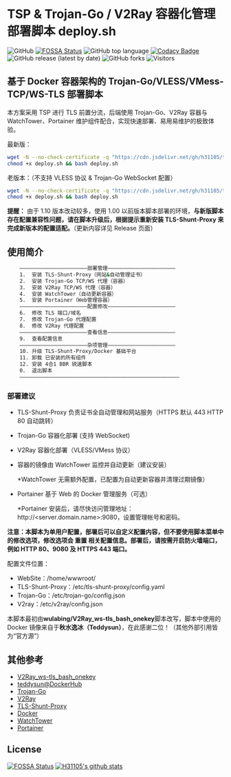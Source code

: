 # TSP & Trojan-Go / V2Ray 容器化管理部署脚本 deploy.sh

![GitHub](https://img.shields.io/github/license/h31105/trojan_v2_docker_onekey?style=flat)
[![FOSSA Status](https://app.fossa.com/api/projects/git%2Bgithub.com%2Fh31105%2Ftrojan_v2_docker_onekey.svg?type=shield)](https://app.fossa.com/projects/git%2Bgithub.com%2Fh31105%2Ftrojan_v2_docker_onekey?ref=badge_shield)
![GitHub top language](https://img.shields.io/github/languages/top/h31105/trojan_v2_docker_onekey?style=flat)
[![Codacy Badge](https://app.codacy.com/project/badge/Grade/e30f6ade06144d6b91e50b073bf35b7c)](https://www.codacy.com/manual/h31105/trojan_v2_docker_onekey?utm_source=github.com&amp;utm_medium=referral&amp;utm_content=h31105/trojan_v2_docker_onekey&amp;utm_campaign=Badge_Grade)
![GitHub release (latest by date)](https://img.shields.io/github/v/release/h31105/trojan_v2_docker_onekey?style=flat)
![GitHub forks](https://img.shields.io/github/forks/h31105/trojan_v2_docker_onekey?style=flat)
![Visitors](https://visitor-badge.glitch.me/badge?page_id=h31105.trojan_v2_docker_onekey)

## 基于 Docker 容器架构的 Trojan-Go/VLESS/VMess-TCP/WS-TLS 部署脚本

本方案采用 TSP 进行 TLS 前置分流，后端使用 Trojan-Go、V2Ray 容器与 WatchTower、Portainer 维护组件配合，实现快速部署、易用易维护的极致体验。

最新版：

```Bash
wget -N --no-check-certificate -q "https://cdn.jsdelivr.net/gh/h31105/trojan_v2_docker_onekey/deploy.sh" && \
chmod +x deploy.sh && bash deploy.sh
```

老版本：（不支持 VLESS 协议 & Trojan-Go WebSocket 配置）

```Bash
wget -N --no-check-certificate -q "https://cdn.jsdelivr.net/gh/h31105/trojan_v2_docker_onekey@1.00/deploy.sh" && \
chmod +x deploy.sh && bash deploy.sh
```

**提醒：** 由于 1.10 版本改动较多，使用 1.00 以前版本脚本部署的环境，**与新版脚本存在配置兼容性问题，请在脚本升级后，根据提示重新安装 TLS-Shunt-Proxy 来完成新版本的配置适配。**（更新内容详见 Release 页面）

## 使用简介

```Bash
    ——————————————————————部署管理——————————————————————
    1.  安装 TLS-Shunt-Proxy（网站&自动管理证书）
    2.  安装 Trojan-Go TCP/WS 代理（容器）
    3.  安装 V2Ray TCP/WS 代理（容器）
    4.  安装 WatchTower（自动更新容器）
    5.  安装 Portainer（Web管理容器）
    ——————————————————————配置修改——————————————————————
    6.  修改 TLS 端口/域名
    7.  修改 Trojan-Go 代理配置
    8.  修改 V2Ray 代理配置
    ——————————————————————查看信息——————————————————————
    9.  查看配置信息
    ——————————————————————杂项管理——————————————————————
    10. 升级 TLS-Shunt-Proxy/Docker 基础平台
    11. 卸载 已安装的所有组件
    12. 安装 4合1 BBR 锐速脚本
    0.  退出脚本 
    ————————————————————————————————————————————————————   
```

### 部署建议

-   TLS-Shunt-Proxy 负责证书全自动管理和网站服务（HTTPS 默认 443 HTTP 80 自动跳转）
-   Trojan-Go 容器化部署 (支持 WebSocket)
-   V2Ray 容器化部署（VLESS/VMess 协议）
-   容器的镜像由 WatchTower 监控并自动更新（建议安装）

    \*WatchTower 无需额外配置，已配置为自动更新容器并清理过期镜像）
-   Portainer 基于 Web 的 Docker 管理服务（可选）

    \*Portainer 安装后，请尽快访问管理地址：http&#x3A;//&lt;server.domain.name>:9080，设置管理帐号和密码。 

**注意：本脚本为单用户配置，部署后可以自定义配置内容，但不要使用脚本菜单中的修改选项，修改选项会 重置 相关配置信息。部署后，请按需开启防火墙端口，例如 HTTP 80、9080 及 HTTPS 443 端口。**

配置文件位置：

-   WebSite：/home/wwwroot/
-   TLS-Shunt-Proxy：/etc/tls-shunt-proxy/config.yaml
-   Trojan-Go：/etc/trojan-go/config.json
-   V2ray：/etc/v2ray/config.json

本脚本最初由**wulabing/V2Ray_ws-tls_bash_onekey**脚本改写，脚本中使用的 Docker 镜像来自于**秋水逸冰（Teddysun）**，在此感谢二位！（其他外部引用皆为“官方源”）

## 其他参考

-   [V2Ray_ws-tls_bash_onekey](https://github.com/wulabing/V2Ray_ws-tls_bash_onekey)
-   [teddysun@DockerHub](https://hub.docker.com/u/teddysun/)
-   [Trojan-Go](https://github.com/p4gefau1t/trojan-go)
-   [V2Ray](https://www.v2fly.org/)
-   [TLS-Shunt-Proxy](https://github.com/liberal-boy/tls-shunt-proxy)
-   [Docker](https://www.docker.com/)
-   [WatchTower](https://github.com/containrrr/watchtower)
-   [Portainer](https://github.com/portainer/portainer)

## License

[![FOSSA Status](https://app.fossa.com/api/projects/git%2Bgithub.com%2Fh31105%2Ftrojan_v2_docker_onekey.svg?type=large)](https://app.fossa.com/projects/git%2Bgithub.com%2Fh31105%2Ftrojan_v2_docker_onekey?ref=badge_large)
[![H31105's github stats](https://github-readme-stats.vercel.app/api?username=h31105&count_private=true&show_icons=true)](https://github.com/h31105)
